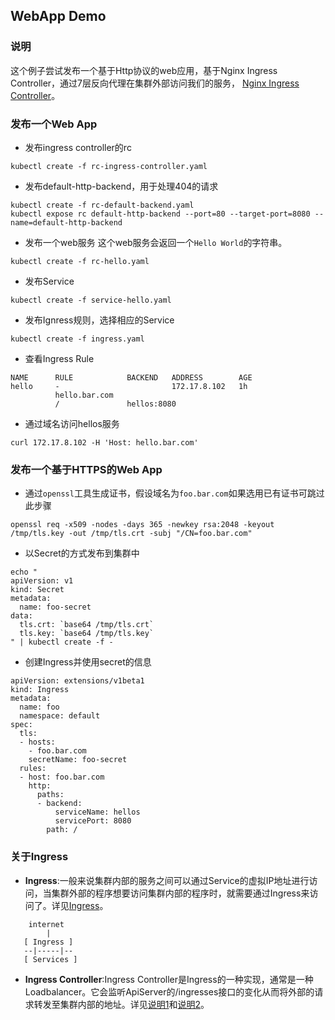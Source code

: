 ## WebApp Demo

### 说明
这个例子尝试发布一个基于Http协议的web应用，基于Nginx Ingress Controller，通过7层反向代理在集群外部访问我们的服务，
[Nginx Ingress Controller](https://github.com/kubernetes/contrib/tree/master/ingress/controllers/nginx)。



### 发布一个Web App

* 发布ingress controller的rc

```
kubectl create -f rc-ingress-controller.yaml
```

* 发布default-http-backend，用于处理404的请求

```
kubectl create -f rc-default-backend.yaml
kubectl expose rc default-http-backend --port=80 --target-port=8080 --name=default-http-backend
```

* 发布一个web服务
这个web服务会返回一个```Hello World```的字符串。

```
kubectl create -f rc-hello.yaml
```

* 发布Service

```
kubectl create -f service-hello.yaml
```

* 发布Ignress规则，选择相应的Service

```
kubectl create -f ingress.yaml
```

* 查看Ingress Rule

```
NAME      RULE            BACKEND   ADDRESS        AGE
hello     -                         172.17.8.102   1h
          hello.bar.com
          /               hellos:8080
```

* 通过域名访问hellos服务

```
curl 172.17.8.102 -H 'Host: hello.bar.com'
```
### 发布一个基于HTTPS的Web App
* 通过```openssl```工具生成证书，假设域名为```foo.bar.com```如果选用已有证书可跳过此步骤

```
openssl req -x509 -nodes -days 365 -newkey rsa:2048 -keyout /tmp/tls.key -out /tmp/tls.crt -subj "/CN=foo.bar.com"
```

* 以Secret的方式发布到集群中



```
echo "
apiVersion: v1
kind: Secret
metadata:
  name: foo-secret
data:
  tls.crt: `base64 /tmp/tls.crt`
  tls.key: `base64 /tmp/tls.key`
" | kubectl create -f -
```


* 创建Ingress并使用secret的信息

```
apiVersion: extensions/v1beta1
kind: Ingress
metadata:
  name: foo
  namespace: default
spec:
  tls:
  - hosts:
    - foo.bar.com
    secretName: foo-secret
  rules:
  - host: foo.bar.com
    http:
      paths:
      - backend:
          serviceName: hellos
          servicePort: 8080
        path: /
```

### 关于Ingress
* **Ingress**:一般来说集群内部的服务之间可以通过Service的虚拟IP地址进行访问，当集群外部的程序想要访问集群内部的程序时，就需要通过Ingress来访问了。详见[Ingress](http://kubernetes.io/docs/user-guide/ingress/#what-is-ingress)。

```
    internet
        |
   [ Ingress ]
   --|-----|--
   [ Services ]

```

* **Ingress Controller**:Ingress Controller是Ingress的一种实现，通常是一种Loadbalancer。它会监听ApiServer的/ingresses接口的变化从而将外部的请求转发至集群内部的地址。详见[说明1](https://github.com/kubernetes/contrib/tree/master/ingress/controllers)和[说明2](http://kubernetes.io/docs/user-guide/ingress/#ingress-controllers)。




